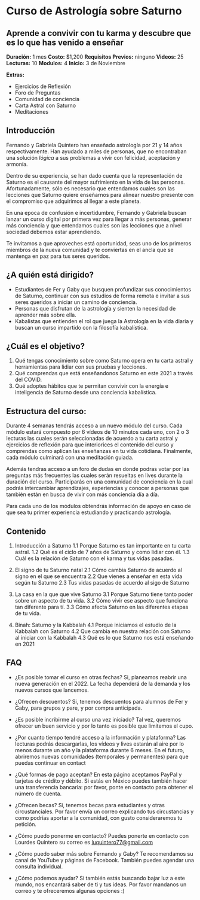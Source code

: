 # Curso de Astrología sobre Saturno
## Aprende a convivir con tu karma y descubre que es lo que has venido a enseñar

**Duración:** 1 mes
**Costo:** $1,200
**Requisitos Previos:** ninguno
**Videos:** 25
**Lecturas:** 10
**Modulos:** 4
**Inicio:** 3 de Noviembre

**Extras:**
* Ejercicios de Reflexión
* Foro de Preguntas
* Comunidad de conciencia
* Carta Astral con Saturno
* Meditaciones


## Introducción

Fernando y Gabriela Quintero han enseñado astrología por 21 y 14 años respectivamente. Han ayudado a miles de personas, que no encontraban una solución *lógica* a sus problemas a vivir con felicidad, aceptación y armonía.

Dentro de su experiencia, se han dado cuenta que la representación de Saturno es el causante del mayor sufrimiento en la vida de las personas. Afortunadamente, sólo es necesario que entendamos cuales son las lecciones que Saturno quiere enseñarnos para alinear nuestro presente con el compromiso que adquirimos al llegar a este planeta.

En una epoca de confusión e incertidumbre, Fernando y Gabriela buscan lanzar un curso dígital por primera vez para llegar a más personas, generar más conciencia y que entendamos cuales son las lecciones que a nivel sociedad debemos estar aprendiendo.

Te invitamos a que aproveches está oportunidad, seas uno de los primeros miembros de la nueva comunidad y te conviertas en el ancla que se mantenga en paz para tus seres queridos.


## ¿A quién está dirigido?

* Estudiantes de Fer y Gaby que busquen profundizar sus conocimientos de Saturno, continuar con sus estudios de forma remota e invitar a sus seres queridos a iniciar un camino de conciencia.
* Personas que disfrutan de la astrología y sienten la necesidad de aprender más sobre ella.
* Kabalistas que entienden el rol que juega la Astrología en la vida diaria y buscan un curso impartido con la filosofía kabalística.


## ¿Cuál es el objetivo?

1. Qué tengas conocimiento sobre como Saturno opera en tu carta astral y herramientas para lidiar con sus pruebas y lecciones.
2. Qué comprendas que está enseñandonos Saturno en este 2021 a través del COVID.
3. Qué adoptes hábitos que te permitan convivir con la energía e inteligencia de Saturno desde una conciencia kabalística.


## Estructura del curso:

Durante 4 semanas tendrás acceso a un nuevo módulo del curso.
Cada módulo estará compuesto por 6 vídeos de 10 minutos cada uno, con 2 o 3 lecturas las cuales serán seleccionadas de acuerdo a tu carta astral y ejercicios de reflexión para que interiorices el contenido del curso y comprendas como aplican las enseñanzas en tu vida cotidiana. Finalmente, cada módulo culminará con una meditación guiada.

Además tendras acceso a un foro de dudas en donde podras votar por las preguntas más frecuentes las cuales serán resueltas en lives durante la duración del curso. Participarás en una comunidad de conciencia en la cual podrás intercambiar aprendizajes, experiencias y conocer a personas que también están en busca de vivir con más conciencia día a día.

Para cada uno de los módulos obtendrás información de apoyo en caso de que sea tu primer experiencia estudiando y practicando astrología.


## Contenido

1. Introducción a Saturno
1.1 Porque Saturno es tan importante en tu carta astral. 
1.2 Qué es el ciclo de 7 años de Saturno y como lidiar con él. 
1.3 Cuál es la relación de Saturno con el karma y tus vidas pasadas. 

2. El signo de tu Saturno natal
2.1 Cómo cambia Saturno de acuerdo al signo en el que se encuentra
2.2 Que vienes a enseñar en esta vida según tu Saturno
2.3 Tus vidas pasadas de acuerdo al sigo de Saturno

3. La casa en la que que vive Saturno
3.1 Porque Saturno tiene tanto poder sobre un aspecto de tu vida.
3.2 Cómo vivir ese aspecto que funciona tan diferente para tí.
3.3 Cómo afecta Saturno en las diferentes etapas de tu vida.


4. Binah: Saturno y la Kabbalah 
4.1 Porque iniciamos el estudio de la Kabbalah con Saturno 
4.2 Que cambia en nuestra relación con Saturno al iniciar con la Kabbalah
4.3 Qué es lo que Saturno nos está enseñando en 2021 


## FAQ
* ¿Es posible tomar el curso en otras fechas?
Si, planeamos reabrir una nueva generación en el 2022. La fecha dependerá de la demanda y los nuevos cursos que lancemos.

* ¿Ofrecen descuentos?
Si, tenemos descuentos para alumnos de Fer y Gaby, para grupos y pare, y por compra anticipada.

* ¿Es posible incribirme al curso una vez iniciado?
Tal vez, queremos ofrecer un buen servicio y por lo tanto es posible que limitemos el cupo.

* ¿Por cuanto tiempo tendré acceso a la información y plataforma?
Las lecturas podrás descargarlas, los vídeos y lives estarán al aire por lo menos durante un año y la plataforma durante 6 meses. En el futuro, abriremos nuevas comunidades (temporales y permanentes) para que puedas continuar en contact

* ¿Qué formas de pago aceptan?
En esta págino aceptamos PayPal y tarjetas de crédito y débito. Si estás en México puedes también hacer una transferencia bancaria: por favor, ponte en contacto para obtener el número de cuenta.

* ¿Ofrecen becas?
Si, tenemos becas para estudiantes y otras circustanciales. Por favor envía un correo explicando tus circustancias y como podrías aportar a la comunidad, con gusto consideraremos tu petición.

* ¿Cómo puedo ponerme en contacto?
Puedes ponerte en contacto con Lourdes Quintero su correo es luquintero77@gmail.com

* ¿Cómo puedo saber más sobre Fernando y Gaby? 
Te recomendamos su canal de YouTube y páginas de Facebook. También puedes agendar una consulta individual.

* ¿Cómo podemos ayudar?
Si también estás buscando bajar luz a este mundo, nos encantará saber de ti y tus ideas. Por favor mandanos un correo y te ofreceremos algunas opciones :)


